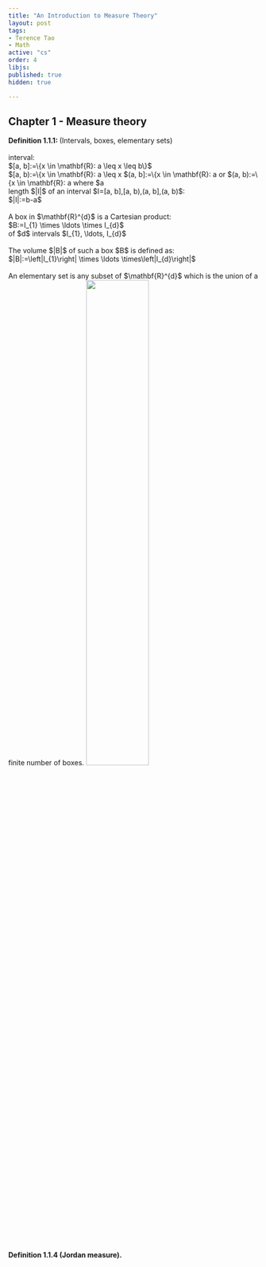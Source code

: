```yaml
---
title: "An Introduction to Measure Theory"
layout: post
tags:
- Terence Tao
- Math
active: "cs"
order: 4
libjs: 
published: true
hidden: true

---
```


## Chapter 1 - Measure theory

<div class="box">
<b>Definition 1.1.1: </b> (Intervals, boxes, elementary sets)<br>
<br>
interval:<br>
$[a, b]:=\{x \in \mathbf{R}: a \leq x \leq b\}$ <br>
$[a, b):=\{x \in \mathbf{R}: a \leq x<b\}$<br>
$(a, b]:=\{x \in \mathbf{R}: a<x \leq b\}$<br>
or $(a, b):=\{x \in \mathbf{R}: a<x<b\}$<br>
where $a<b$ are real numbers.<br>
<br>
length $|I|$ of an interval $I=[a, b],[a, b),(a, b],(a, b)$:<br>
$|I|:=b-a$<br>
<br>
A box in $\mathbf{R}^{d}$ is a Cartesian product:<br>
$B:=I_{1} \times \ldots \times I_{d}$<br>
of $d$ intervals $I_{1}, \ldots, I_{d}$<br>
<br>
The volume $|B|$ of such a box $B$ is defined as:<br>
$|B|:=\left|I_{1}\right| \times \ldots \times\left|I_{d}\right|$<br>
<br>
An elementary set is any subset of $\mathbf{R}^{d}$ which is the union of a finite number of boxes.
<img width="50%" src="https://cdn.mathpix.com/snip/images/7R35IkRMvVJjq6cS3ffbdhv8JsQuhoCAvPSTmc8Gz2Q.original.fullsize.png">
</div>

<div class="box">
<b>Definition 1.1.4<b> (Jordan measure).<br>


</div>





